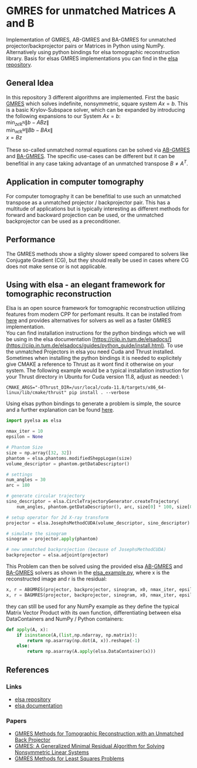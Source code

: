 # GMRES for unmatched Matrices A and B

Implementation of GMRES, AB-GMRES and BA-GMRES for unmatched projector/backprojector pairs or Matrices in Python using NumPy. Alternatively using python bindings for elsa tomographic reconstruction library. Basis for elsas GMRES implementations you can find in the [elsa repository](https://gitlab.lrz.de/IP/elsa).

## General Idea

In this repository 3 different algorithms are implemented. First the basic [GMRES](gmres_numpy/GMRES.py) which solves indefinite, nonsymmetric, square system $Ax = b$. This is a basic Krylov-Subspace solver, which can be expanded by introducing the following expansions to our System $Ax = b$:\
$\min_{z \epsilon \mathbb{R}^{N}} \|b-ABz\|$\
$\min_{x \epsilon \mathbb{R}^{M}} \|Bb-BAx\|$\
$x = Bz$\
\
These so-called unmatched normal equations can be solved via [AB-GMRES](gmres_numpy/ABGMRES.py) and [BA-GMRES](gmres_numpy/BAGMRES.py). The specific use-cases can be different but it can be benefitial in any case taking advantage of an unmatched transpose $B \neq A^T$.

## Application in computer tomography

For computer tomography it can be benefitial to use such an unmatched transpose as a unmatched projector / backprojector pair. This has a multitude of applications but is typically interesting as different methods for forward and backward projection can be used, or the unmatched backprojector can be used as a preconditioner.

## Performance

The GMRES methods show a slighty slower speed compared to solvers like Conjugate Gradient (CG), but they should really be used in cases where CG does not make sense or is not applicable.

## Using with elsa - an elegant framework for tomographic reconstruction

Elsa is an open source framework for tomographic reconstruction utilizing features from modern CPP for perfomant results. It can be installed from [here](https://gitlab.lrz.de/IP/elsa) and provides alternatives for solvers as well as a faster GMRES implementation. \
You can find installation instructions for the python bindings which we will be using in the elsa documentation [https://ciip.in.tum.de/elsadocs/](https://ciip.in.tum.de/elsadocs/guides/python_guide/install.html). To use the unmatched Projectors in elsa you need Cuda and Thrust installed. Sometimes when installing the python bindings it is needed to explicitely give CMAKE a reference to Thrust as it wont find it otherwise on your system. The following example would be a typical installation instruction for your Thrust directory in Ubuntu for Cuda version 11.8, adjust as needed: \
```
CMAKE_ARGS="-DThrust_DIR=/usr/local/cuda-11.8/targets/x86_64-linux/lib/cmake/thrust" pip install . --verbose
```

Using elsas python bindings to generate a problem is simple, the source and a further explanation can be found [here](https://ciip.in.tum.de/elsadocs/guides/python_guide/forward_projection.html).

```python
import pyelsa as elsa

nmax_iter = 10
epsilon = None

# Phantom Size
size = np.array([32, 32])
phantom = elsa.phantoms.modifiedSheppLogan(size)
volume_descriptor = phantom.getDataDescriptor()

# settings
num_angles = 30
arc = 180

# generate circular trajectory
sino_descriptor = elsa.CircleTrajectoryGenerator.createTrajectory(
    num_angles, phantom.getDataDescriptor(), arc, size[0] * 100, size[0])

# setup operator for 2d X-ray transform
projector = elsa.JosephsMethodCUDA(volume_descriptor, sino_descriptor)

# simulate the sinogram
sinogram = projector.apply(phantom)

# new unmatched backprojection (because of JosephsMethodCUDA)
backprojector = elsa.adjoint(projector)
```

This Problem can then be solved using the provided elsa [AB-GMRES](gmres_elsa/ABGMRES_elsa.py) and [BA-GMRES](gmres_elsa/ABGMRES_elsa.py) solvers as shown in the [elsa_example.py](elsa_example.py), where x is the reconstructed image and r is the residual:

```python
x, r = ABGMRES(projector, backprojector, sinogram, x0, nmax_iter, epsilon=epsilon)
x, r = BAGMRES(projector, backprojector, sinogram, x0, nmax_iter, epsilon=epsilon)
```

they can still be used for any NumPy example as they define the typical Matrix Vector Product with its own function, differentiating between elsa DataContainers and NumPy / Python containers:

```python
def apply(A, x):
    if isinstance(A,(list,np.ndarray, np.matrix)):
        return np.asarray(np.dot(A, x)).reshape(-1)
    else:
        return np.asarray(A.apply(elsa.DataContainer(x)))
```


## References

### Links
- [elsa repository](https://gitlab.lrz.de/IP/elsa)
- [elsa documentation](https://ciip.in.tum.de/elsadocs/)

### Papers
- [GMRES Methods for Tomographic Reconstruction with an Unmatched Back Projector](http://arxiv.org/abs/2110.01481)
- [GMRES: A Generalized Minimal Residual Algorithm for Solving Nonsymmetric Linear Systems](http://epubs.siam.org/doi/10.1137/0907058)
- [GMRES Methods for Least Squares Problems](http://epubs.siam.org/doi/10.1137/070696313)
     
